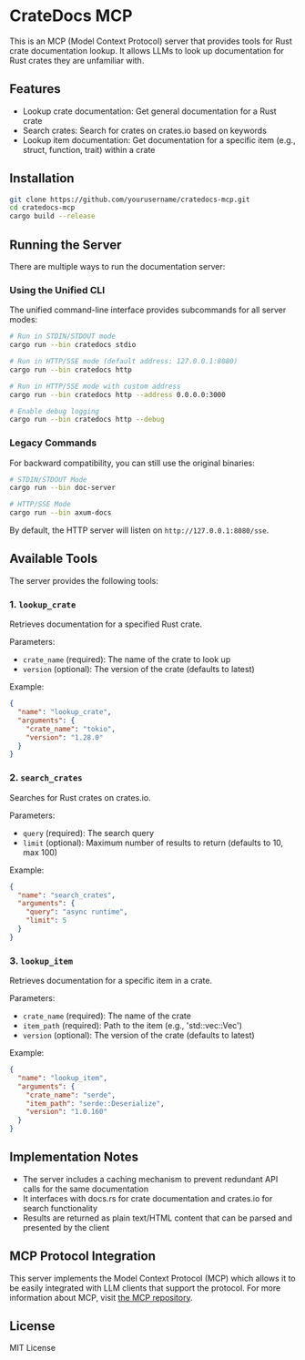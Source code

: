 # CrateDocs MCP

This is an MCP (Model Context Protocol) server that provides tools for Rust crate documentation lookup. It allows LLMs to look up documentation for Rust crates they are unfamiliar with.

## Features

- Lookup crate documentation: Get general documentation for a Rust crate
- Search crates: Search for crates on crates.io based on keywords
- Lookup item documentation: Get documentation for a specific item (e.g., struct, function, trait) within a crate

## Installation

```bash
git clone https://github.com/yourusername/cratedocs-mcp.git
cd cratedocs-mcp
cargo build --release
```

## Running the Server

There are multiple ways to run the documentation server:

### Using the Unified CLI

The unified command-line interface provides subcommands for all server modes:

```bash
# Run in STDIN/STDOUT mode
cargo run --bin cratedocs stdio

# Run in HTTP/SSE mode (default address: 127.0.0.1:8080)
cargo run --bin cratedocs http

# Run in HTTP/SSE mode with custom address
cargo run --bin cratedocs http --address 0.0.0.0:3000

# Enable debug logging
cargo run --bin cratedocs http --debug
```

### Legacy Commands

For backward compatibility, you can still use the original binaries:

```bash
# STDIN/STDOUT Mode
cargo run --bin doc-server

# HTTP/SSE Mode
cargo run --bin axum-docs
```

By default, the HTTP server will listen on `http://127.0.0.1:8080/sse`.

## Available Tools

The server provides the following tools:

### 1. `lookup_crate`

Retrieves documentation for a specified Rust crate.

Parameters:
- `crate_name` (required): The name of the crate to look up
- `version` (optional): The version of the crate (defaults to latest)

Example:
```json
{
  "name": "lookup_crate",
  "arguments": {
    "crate_name": "tokio",
    "version": "1.28.0"
  }
}
```

### 2. `search_crates`

Searches for Rust crates on crates.io.

Parameters:
- `query` (required): The search query
- `limit` (optional): Maximum number of results to return (defaults to 10, max 100)

Example:
```json
{
  "name": "search_crates",
  "arguments": {
    "query": "async runtime",
    "limit": 5
  }
}
```

### 3. `lookup_item`

Retrieves documentation for a specific item in a crate.

Parameters:
- `crate_name` (required): The name of the crate
- `item_path` (required): Path to the item (e.g., 'std::vec::Vec')
- `version` (optional): The version of the crate (defaults to latest)

Example:
```json
{
  "name": "lookup_item",
  "arguments": {
    "crate_name": "serde",
    "item_path": "serde::Deserialize",
    "version": "1.0.160"
  }
}
```

## Implementation Notes

- The server includes a caching mechanism to prevent redundant API calls for the same documentation
- It interfaces with docs.rs for crate documentation and crates.io for search functionality
- Results are returned as plain text/HTML content that can be parsed and presented by the client

## MCP Protocol Integration

This server implements the Model Context Protocol (MCP) which allows it to be easily integrated with LLM clients that support the protocol. For more information about MCP, visit [the MCP repository](https://github.com/modelcontextprotocol/mcp).

## License

MIT License
